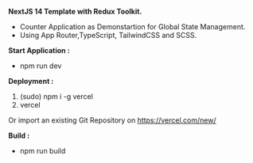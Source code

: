 **NextJS 14 Template with Redux Toolkit.**
- Counter Application as Demonstartion for Global State Management.
- Using App Router,TypeScript, TailwindCSS and SCSS.

**Start Application :**
- npm run dev
  
**Deployment :**
  1. (sudo) npm i -g vercel
  2. vercel
     
Or import an existing Git Repository on https://vercel.com/new/

  
**Build :**
 - npm run build
